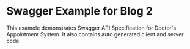 
# Swagger Example for Blog 2
This examole demonstrates Swagger API Specification for Doctor's Appointment System. It also contains auto generated client and server code.
